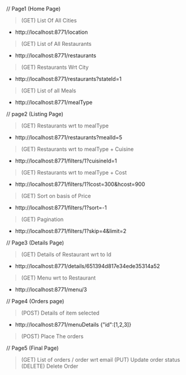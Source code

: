 // Page1 (Home Page)
> (GET) List Of All Cities 
* http://localhost:8771/location

> (GET) List of All Restaurants
* http://localhost:8771/restaurants

> (GET) Restaurants Wrt City
* http://localhost:8771/restaurants?stateId=1

> (GET) List of all Meals
* http://localhost:8771/mealType

// page2 (Listing Page)
> (GET) Restaurants wrt to mealType
* http://localhost:8771/restaurants?mealId=5

> (GET) Restaurants wrt to mealType + Cuisine
* http://localhost:8771/filters/1?cuisineId=1
> (GET) Restaurants wrt to mealType + Cost
* http://localhost:8771/filters/1?lcost=300&hcost=900
> (GET) Sort on basis of Price
* http://localhost:8771/filters/1?sort=-1
> (GET) Pagination
* http://localhost:8771/filters/1?skip=4&limit=2

// Page3 (Details Page)
> (GET) Details of Restaurant wrt to Id
* http://localhost:8771/details/651394d817e34ede35314a52
> (GET) Menu wrt to Restaurant
* http://localhost:8771/menu/3

// Page4 (Orders page)
> (POST) Details of item selected
* http://localhost:8771/menuDetails
{"id":[1,2,3]}

> (POST) Place The orders

// Page5 (Final Page)
> (GET) List of orders / order wrt email
> (PUT) Update order status
> (DELETE) Delete Order